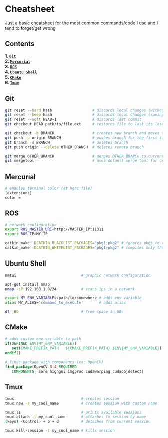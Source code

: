 Cheatsheet
==========

Just a basic cheatsheet for the most common commands/code I use and I tend to forget/get wrong

Contents
---------
**1. [`Git`](#Git)**  
**2. [`Mercurial`](#Mercurial)**  
**3. [`ROS`](#ROS)**  
**4. [`Ubuntu Shell`](#Ubuntu)**  
**5. [`CMake`](#CMake)**  
**6. [`Tmux`](#Tmux)**


Git
---
```bash
git reset --hard hash                  # discards local changes (without saving them)
git reset --keep hash                  # discards local changes (saving them)
git reset --soft HEAD~1                # discards last commit
git checkout HEAD path/to/file.ext     # restores file to last its last commited version

git checkout -b BRANCH                 # creates new branch and moves to it
git push -u origin BRANCH              # pushes branch for the first time
git branch -d BRANCH                   # deletes branch
git push origin --delete OTHER_BRANCH  # deletes remote branch 

git merge OTHER_BRANCH                 # merges OTHER_BRANCH to current one
git mergetool                          # uses default merge tool for conflicts
```

Mercurial
---
```bash
# enables terminal color (at hgrc file)
[extensions]
color =
```

ROS
---
```bash
# network configuration
export ROS_MASTER_URI=http://MASTER_IP:11311 
export ROS_IP=MY_IP

catkin_make -DCATKIN_BLACKLIST_PACKAGES="pkg1;pkg2" # ignores pkgs to compile
catkin_make -DCATKIN_WHITELIST_PACKAGES="pkg1;pkg2" # compiles only these pkgs
```

Ubuntu Shell
------
```bash
nmtui                             # graphic network configuration

apt-get install nmap
nmap -sP 192.168.1.0/24           # scans ips in a network

export MY_ENV_VARIABLE=/path/to/somewhere # adds env variable
alias MY_ALIAS='command_to_execute'       # adds alias

df -BG                            # free space in GBs
```

CMake
-----
```cmake
# adds custom env variable to path
if(DEFINED ENV{MY_ENV_VARIABLE})
   set(CMAKE_PREFIX_PATH   ${CMAKE_PREFIX_PATH} $ENV{MY_ENV_VARIABLE})
endif()

# finds package with components (ex: OpenCV)
find_package(OpenCV 3.4 REQUIRED
   COMPONENTS  core highgui imgproc cudawarping cudaobjdetect)
```

Tmux
----

```bash
tmux                              # creates session
tmux new -s my_cool_name          # creates session with custom name

tmux ls                           # prints available sessions
tmux attach -t my_cool_name       # attaches to session by name
(keys) <Control> + b + d          # detaches from current session

tmux kill-session -t my_cool_name # kills session
```